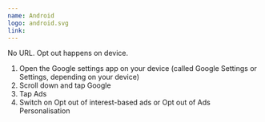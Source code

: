 ```yaml
---
name: Android
logo: android.svg
link:
---
```

No URL. Opt out happens on device.

1. Open the Google settings app on your device (called Google Settings or Settings, depending on your device)
2. Scroll down and tap Google
3. Tap Ads
4. Switch on Opt out of interest-based ads or Opt out of Ads Personalisation